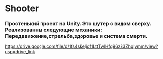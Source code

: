 # Shooter
### Простенький проект на Unity. Это шутер с видом сверху. Реализованны следующие механики: Передввижение,стрельба,здоровье и система смерти.
https://drive.google.com/file/d/1fs4sKeIjof1LttTwlHfg96z83Zhglymm/view?usp=drive_link
